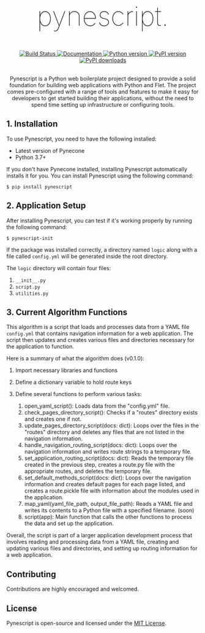 
<h1 align="center" style="font-size: 5em; font-weight: 100;">pynescript.</h1>



<div align="center">
  <a href="https://github.com/LineIndent/pynescript/actions/workflows/build.yml">
    <img src="https://github.com/LineIndent/pynescript/actions/workflows/build.yml/badge.svg" alt="Build Status">
  </a>
  <a href="https://pynescript.readthedocs.io/en/latest/?badge=latest">
    <img src="https://readthedocs.org/projects/pynescript/badge/?version=latest" alt="Documentation">
  </a>
  <a href="https://pypi.org/project/pynescript/">
    <img src="https://img.shields.io/pypi/pyversions/pynescript.svg" alt="Python version">
  </a>
  <a href="https://pypi.org/project/pynescript/">
    <img src="https://img.shields.io/pypi/v/pynescript.svg" alt="PyPI version">
  </a>
  <a href="https://pypi.org/project/pynescript/">
    <img src="https://img.shields.io/pypi/dm/pynescript.svg" alt="PyPI downloads">
  </a>
</div>

<br>

<p align="center">
Pynescript is a Python web boilerplate project designed to provide a solid foundation for building web applications with Python and Flet. The project comes pre-configured with a range of tools and features to make it easy for developers to get started building their applications, without the need to spend time setting up infrastructure or configuring tools.</p>



## 1. Installation

To use Pynescript, you need to have the following installed:

-   Latest version of Pynecone
-   Python 3.7+

If you don't have Pynecone installed, installing Pynescript automatically installs it for you. You can install Pynescript using the following command:
```
$ pip install pynescript
```



## 2. Application Setup

After installing Pynescript, you can test if it's working properly by running the following command:

```
$ pynescript-init
```

If the package was installed correctly, a directory named ```logic``` along with a file called ```config.yml``` will be generated inside the root directory.

The ```logic``` directory will contain four files:

1. ```__init__.py```
2. ```script.py```
3. ```utilities.py```

## 3. Current Algorithm Functions

This algorithm is a script that loads and processes data from a YAML file ```config.yml``` that contains navigation information for a web application. The script then updates and creates various files and directories necessary for the application to function.

Here is a summary of what the algorithm does (v0.1.0):

1. Import necessary libraries and functions
2. Define a dictionary variable to hold route keys

3. Define several functions to perform various tasks:
   1. open_yaml_script(): Loads data from the "config.yml" file.
   2. check_pages_directory_script(): Checks if a "routes" directory exists and creates one if not.
   3. update_pages_directory_script(docs: dict): Loops over the files in the "routes" directory and deletes any files that are not listed in the navigation information.
   4. handle_navigation_routing_script(docs: dict): Loops over the navigation information and writes route strings to a temporary file.
   5. set_application_routing_script(docs: dict): Reads the temporary file created in the previous step, creates a route.py file with the appropriate routes, and deletes the temporary file.
   6. set_default_methods_script(docs: dict): Loops over the navigation information and creates default pages for each page listed, and creates a route.pickle file with information about the modules used in the application. 
   7. map_yaml(yaml_file_path, output_file_path): Reads a YAML file and writes its contents to a Python file with a specified filename. (soon)
   8. script(app): Main function that calls the other functions to process the data and set up the application.

Overall, the script is part of a larger application development process that involves reading and processing data from a YAML file, creating and updating various files and directories, and setting up routing information for a web application.

## Contributing

Contributions are highly encouraged and welcomed.


## License

Pynescript is open-source and licensed under the [MIT License](LICENSE).



